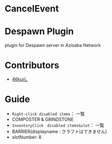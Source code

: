 # CancelEvent

# Despawn Plugin

plugin for Despawn server in Azisaba Network

# Contributors
- [46kuri_](https://github.com/46kuri)

# Guide

- ``Right-click disabled items``： 一覧
- COMPOSTER & GRINDSTONE
- ``InventoryClick　disabled items&slot``： 一覧
- BARRIER(displayname : クラフトはできません)
- slotNumber: 8
